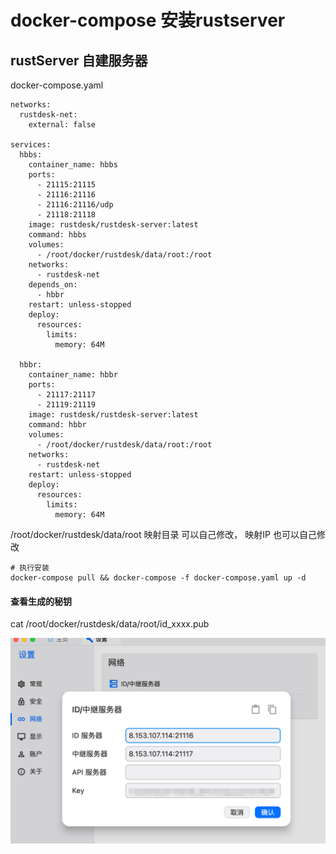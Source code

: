 # docker-compose 安装rustserver 

##  rustServer 自建服务器

docker-compose.yaml
```
networks:
  rustdesk-net:
    external: false

services:
  hbbs:
    container_name: hbbs
    ports:
      - 21115:21115
      - 21116:21116
      - 21116:21116/udp
      - 21118:21118
    image: rustdesk/rustdesk-server:latest
    command: hbbs 
    volumes:
      - /root/docker/rustdesk/data/root:/root
    networks:
      - rustdesk-net
    depends_on:
      - hbbr
    restart: unless-stopped
    deploy:
      resources:
        limits:
          memory: 64M

  hbbr:
    container_name: hbbr
    ports:
      - 21117:21117
      - 21119:21119
    image: rustdesk/rustdesk-server:latest
    command: hbbr
    volumes:
      - /root/docker/rustdesk/data/root:/root
    networks:
      - rustdesk-net
    restart: unless-stopped
    deploy:
      resources:
        limits:
          memory: 64M
```

/root/docker/rustdesk/data/root  映射目录 可以自己修改，
映射IP 也可以自己修改  

```shell
# 执行安装
docker-compose pull && docker-compose -f docker-compose.yaml up -d
```

#### 查看生成的秘钥
cat /root/docker/rustdesk/data/root/id_xxxx.pub

![中继服务器设置](../images/docker/rustdesk_cli.png)



